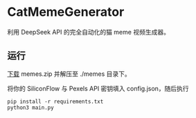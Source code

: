 # CatMemeGenerator
利用 DeepSeek API 的完全自动化的猫 meme 视频生成器。

## 运行
[下载](https://www.123865.com/s/pS3VVv-pKM4) memes.zip 并解压至 ./memes 目录下。

将你的 SiliconFlow 与 Pexels API 密钥填入 config.json，随后执行
```
pip install -r requirements.txt
python3 main.py
```
